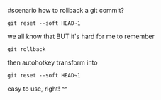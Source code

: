 #scenario
how to rollback a git commit?

	git reset --soft HEAD~1
we all know that BUT it's hard for me to remember

	git rollback
then autohotkey transform into
	
	git reset --soft HEAD~1
easy to use, right!
^^